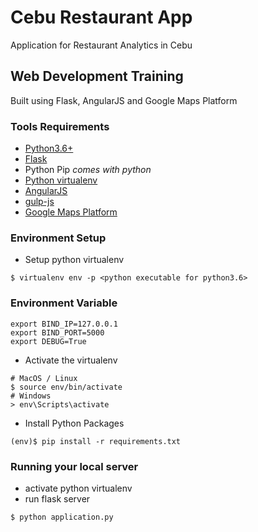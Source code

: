 # Cebu Restaurant App

Application for Restaurant Analytics in Cebu

## Web Development Training

Built using Flask, AngularJS and Google Maps Platform

### Tools Requirements

- [Python3.6+](https://www.python.org/downloads/)
- [Flask](http://flask.pocoo.org/)
- Python Pip _comes with python_
- [Python virtualenv](http://docs.python-guide.org/en/latest/dev/virtualenvs/)
- [AngularJS](https://angularjs.org/)
- [gulp-js](https://gulpjs.com/)
- [Google Maps Platform](https://cloud.google.com/maps-platform)

### Environment Setup

- Setup python virtualenv
```
$ virtualenv env -p <python executable for python3.6>
```

### Environment Variable
```
export BIND_IP=127.0.0.1
export BIND_PORT=5000
export DEBUG=True
```
- Activate the virtualenv
```
# MacOS / Linux
$ source env/bin/activate
# Windows
> env\Scripts\activate
```

- Install Python Packages
```
(env)$ pip install -r requirements.txt
```

### Running your local server

- activate python virtualenv
- run flask server
```
$ python application.py
```
